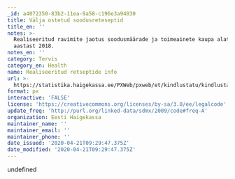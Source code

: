 ```yaml
---
_id: a4072350-83b2-11ea-9a58-c196e3a94030
title: Välja ostetud soodusreteseptid
title_en: ''
notes: >-
  Realiseeritud ravimite jaotus soodusmäärade ja toimeainete kaupa alates
  aastast 2018.
notes_en: ''
category: Tervis
category_en: Health
name: Realiseeritud retseptide info
url: >-
  https://statistika.haigekassa.ee/PXWeb/pxweb/et/kindlustatu/kindlustatu__Ravimid%20ja%20meditsiiniseadmed/ATC35.px/?rxid=1640cdbb-94c6-462e-8afa-fb7957bf1b9d
format: px
interactive: 'FALSE'
license: 'https://creativecommons.org/licenses/by-sa/3.0/ee/legalcode'
update_freq: 'http://purl.org/linked-data/sdmx/2009/code#freq-A'
organization: Eesti Haigekassa
maintainer_name: ''
maintainer_email: ''
maintainer_phone: ''
date_issued: '2020-04-21T09:29:47.375Z'
date_modified: '2020-04-21T09:29:47.375Z'
---
```

undefined
